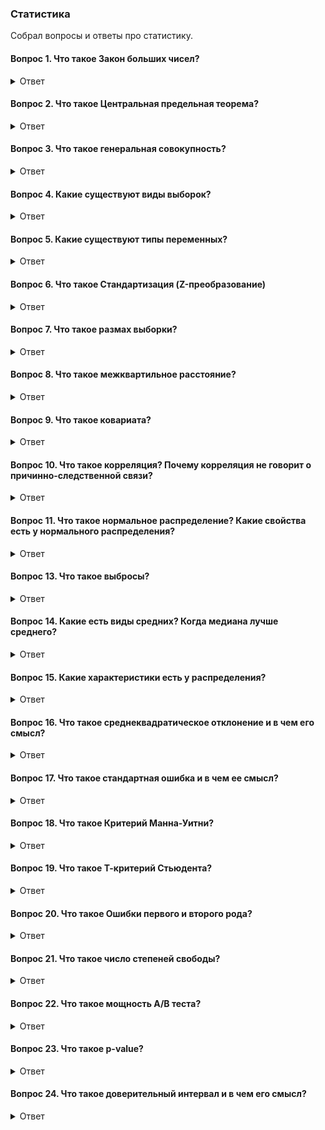 ### Статистика

Собрал вопросы и ответы про статистику.

#### Вопрос 1. Что такое Закон больших чисел?
<details>
<summary>Ответ</summary>
  
_Закон больших чисел (ЗБЧ)_ гласит, что в большой выборке среднее значение этой выборке будет близко с теоретическому среднему. И чем больше выборка, тем ближе это эмпирическое среднее к теоретическому.
</details>

#### Вопрос 2. Что такое Центральная предельная теорема?
<details>
<summary>Ответ</summary>
  
_Центральные предельные теоремы (ЦПТ)_ - класс теорем в теории вероятностей, утверждающих, что сумма достаточно большого количества слабо зависимых случайных величин, имеющих примерно одинаковые масштабы (ни одно из слагаемых не доминирует, не вносит в сумму определяющего вклада), имеет распределение, близкое к нормальному.

Так как многие случайные величины в приложениях формируются под влиянием нескольких слабо зависимых случайных факторов, их распределение считают нормальным. При этом должно соблюдаться условие, что ни один из факторов не является доминирующим. Центральные предельные теоремы в этих случаях обосновывают применением нормального распределения.
</details>


#### Вопрос 3. Что такое генеральная совокупность?
<details>
<summary>Ответ</summary>

_Генеральная совокупность_ - совокупность всех объектов, относительно которых предполагается делать выводы при изучении конкретной задачи. Пример: рост всех людей, живущих в конкретном городе.

Т.к часто очень сложно исследовать все объекты, поэтому из генеральной совокупности берут выборки. Важной характеристикой выборки является её _репрезентативность_. Под репрезентативностью выборки понимается соответствие характеристик выборки характеристикам генеральной совокупности в целом.

</details>

#### Вопрос 4. Какие существуют виды выборок?
<details>
<summary>Ответ</summary>

1. Вероятностные выборки – при создании таких выборок предполагается, что генеральная совокупность достаточно однородна и все её элементы одинаково доступны.
  
_Простая случайная выборка (simple random sample)_ - случайный набор объектов из генеральной совокупности. Пример: 100 человек, участвующих в спортивных соревнованиях.

_Стратифицированная выборка (stratified sample)_ - перед тем, как случайным образом отобрать объекты из генеральной совокупности, она разбивается на несколько страт (групп). Пример: мужчины 18-25 лет, 36-31, 32-36 и так далее. Потом уже из этих групп случайным образом набирается по N человек.

_Групповая выборка (cluster sample)_ - генеральная совокупность сначала делится на кластеры, при этом подразумевается, что кластеры между собой схожи. Пример: рост жителей Санкт-Петербурга. Жители делятся на районы (Адмиралтейский, Василеостровский и т.д.), а потом случайно отбираются люди из нескольких случайно выбранных районов для исследования.
  
2. Невероятностные выборки – отбор в такой выборке осуществляется не по принципам случайности, а по субъективным критериям – доступности объектов, типичности или равного представительства. Такие выборки могут встречаться, например, в социологических исследованиях. Нужно помнить, что данные, полученные на них обладают меньшей достоверностью.
</details>

#### Вопрос 5. Какие существуют типы переменных?
<details>
<summary>Ответ</summary>
Есть два типа переменных: количественные и качественные.
  
_Количественные_ – измеренные значения некоторого признака. Бывают непрерывные и дискретные.

_непрерывные количественные переменные_ – могут принимать любое значение на определенном промежутке. Например: рост человека.

_дискретные количественные переменные_ – могут принимать определенные значения. Например: число детей в семье (целые неотрицательные числа, то есть 3.5 ребенка в семье или 1.5 произведённых заводом автомобилей быть не может)
  
_Качественные (номинативные / категориальные)_ – делят объекты на группы. Пример: кодировка пола человека (0 - мужчина, 1 женщина).

Существуют так же _ранговые переменные_ - показывают определённый ранг. Пример: результаты марафона: 1 - прибежал первым, 2 - вторым и так далее. Насколько различаются результаты участников между собой неизвестно, но известен порядок.

Важно отметить, что некоторые переменные, в зависимости от того, в какой шкале они представлены, могут относиться к разным категориям. Одним из таких примеров является переменная возраста. Количественная непрерывная - возраст, измеренный в днях/месяцах/годах. Ранговая переменная - возраст разбит на группы (очень часто встречается в анкетировании) - от 14-17 лет, 18-29 лет и так далее.

</details>

#### Вопрос 6. Что такое Стандартизация (Z-преобразование)
<details>
<summary>Ответ</summary>
Стандартизация (Z-преобразование) - преобразование, которое позволяет любую шкалу перевести в стандартную Z-шкалу (Z-scores), где среднее значение будет равно нулю, а стандартное отклонение - равняться 1. Форма
распределения при этом не изменится.
  
Таким образом, если из каждого наблюдения в выборке отнять среднее значение и разделить выражение на стандартное отклонение, то получается Z-шкала, где новое среднее станет равно нулю, а дисперсия – единице.

Считается по формуле:

![Интервью SQL](https://github.com/TalkoDenis/interviews/blob/main/Statistics/z-%D0%BF%D1%80%D0%B5%D0%BE%D0%B1%D1%80%D0%B0%D0%B7%D0%BE%D0%B2%D0%B0%D0%BD%D0%B8%D0%B5.png)

</details>

#### Вопрос 7. Что такое размах выборки?
<details>
<summary>Ответ</summary>
  
_Размах выборки_ - это расстояние между максимальным и минимальным значениями выборки.
</details>

#### Вопрос 8. Что такое межквартильное расстояние? 
<details>
<summary>Ответ</summary>
  
_Межквартильное расстояние_ - это расстояние между первым и третьим квартилями или между 25 (1 квартиль) и 75 (3 квартиль) процентилями.
</details>

#### Вопрос 9. Что такое ковариата?
<details>
<summary>Ответ</summary>
  
_Ковариата_ - это метрика, которая коррелирует с целевой метрикой. Метрика может быть измерена до эксперимента и не зависит от других экспериментов. Это может быть какой-то признак - пол, возраст, участие в клубной программе и так далее.
</details>

#### Вопрос 10. Что такое корреляция? Почему корреляция не говорит о причинно-следственной связи?
<details>
<summary>Ответ</summary>

_Корреляция_ - это некоторая взаимосвязь между двумя величинами, т.е. изменения этих величин синхронны. Корреляция может бычть прямая и обратная. Кореляция принимает любое значение на отрезке от -1 до 1. Чем ближе значение к 1 (или к -1 соответственно), тем сильнее взаимосвязь между величинами. Чем ближе к 0 - тем взаимосвязь слабее.
  
_Причинно-следственная связь_ - это явление, когда точно известно, что из-за изменения одной величины изменится другая. Например, из-за изменения цены на какое-либо сырье изменится и цена конечного продукта.

При этом приравнивать корреляцию и причинно-следственную связь нельзя, так как причин, по которым может наблюдаться корреляция, множество, среди них будут и те, которые могут быть неизвестны. Есть и просто случайные корреляции. 
</details>

#### Вопрос 11. Что такое нормальное распределение? Какие свойства есть у нормального распределения?
<details>
<summary>Ответ</summary>

_Нормальное распределение_ - это распределение плотности вероятности, которое имеет колоколообразную форму. Также называется Гауссовым.
  
Нормальное распределение можно заметить везде, где можно получить большое количество измерений - рост и вес людей, размеры листа деревьев и так далее.

Нормальное распределение имеет следующие свойства:

- Колоколообразная форма, левая и правая стороны симметричны от среднего.

- Медиана, моде и среднее очень близки друг к другу.

- Значения, лежащие на одинаковом расстоянии от среднего, имеют равные частоты.

- Доверительные интервалы нормального распределения имеют следующие величины:

o	68.3% значений находятся в пределах ± 1 сигмы от среднего значения;

o	95.4% значений находятся в пределах ± 2 сигмы от среднего значения;

o	99.7% значений находятся в пределах ± 3 сигмы от среднего значения.

Сигма — стандартное отклонение.

График нормального распределения представлен ниже.

![Интервью SQL](https://github.com/TalkoDenis/interviews/blob/main/Statistics/Normal%20Distribution.png)
</details>

#### Вопрос 13. Что такое выбросы?
<details>
<summary>Ответ</summary>
  
_Выбросы_ - элементы выборки, значительно отличающиеся от других значений выборки.

Другой вариантов определения выбросов:

_Выбросы_ - значения, за пределами полутора межквартильных интервалов от первого и третьего квартилей ≥ Q3 + (1,5 x IQR) и ≤ Q1 − (1,5 x IQR).

Графически можно посмотреть выбросы, построив распределения — гистограммы, боксплот. Пример графика боксплот представлен ниже.

![Интервью SQL](https://github.com/TalkoDenis/interviews/blob/main/Statistics/Boxplot.png)
</details>

#### Вопрос 14. Какие есть виды средних? Когда медиана лучше среднего?
<details>
<summary>Ответ</summary>
В распределении можно рассчитать несколько видов средних. Основные из них - математическое ожидание, мода, медиана, гармоническое, геометрическое, и др. Основные виды:
  
•	Среднее (математическое ожидание) - среднее значение случайной величины.

•	Мода - наиболее часто встречающееся значение.

•	Медиана - величина в выборке, которая делит выборку пополам. То есть половина значений выборки больше медианы, а половина - меньше.

Если распределение нормальное или близкое к нормальному, значения среднего, моды и медианы будут близки. Если у распределения длинный хвост справа или слева, то медиана и мода будут больше (или соответственно меньше) среднего.

Когда лучше использовать медиану, а не среднее? Медиану лучше использовать, когда распределение скошено, имеет длинный хвост или имеет значительные выбросы. Например, когда необходимо посчитать среднюю зарплату по разнородной выборке, например, по целой стране.
</details>

#### Вопрос 15. Какие характеристики есть у распределения?
<details>
<summary>Ответ</summary>
У любого распределения есть характеристики, которые его описывают. Основные характеристики:
  
•	Средние: мода, медиана, математическое ожидание

•	Дисперсия

•	Среднеквадратичное отклонение

•	Квартили

•	Межквартильное расстояние

_Мода_ - наиболее часто встречающееся значение.

_Медиана_ - величина в выборке, которая делит выборку пополам. То есть половина значений выборки больше медианы, а половина - меньше.

_Среднее (математическое ожидание)_ - среднее значение случайной величины. Рассчитывается также как сумма произведений всех ее значений на вероятности этих значений.

_Дисперсия случайной величины_ - математическое ожидание квадрата отклонения случайной величины от её математического ожидания. Другими словами _дисперсия_ - средний квадрат отклонений величины от среднего. Это значит, чем больше дисперсия, тем больше разброс значений от среднего. Возводится в квадрат, чтобы избежать отрицательных значений. Обычно обозначается как D.

Рассчитывается по формуле:

![Интервью SQL](https://github.com/TalkoDenis/interviews/blob/main/Statistics/%D0%94%D0%B8%D1%81%D0%BF%D0%B5%D1%80%D1%81%D0%B8%D1%8F%20%D1%81%D0%BB%D1%83%D1%87%D0%B0%D0%B9%D0%BD%D0%BE%D0%B9%20%D0%B2%D0%B5%D0%BB%D0%B8%D1%87%D0%B8%D0%BD%D1%8B.png)

При извлечении корня из дисперсии получается _среднеквадратичное (или стандартное) отклонение_ - показатель того, как сильно измерения отличаются от среднего значения.

_Стандартное отклонение (среднеквадратичное отклонение)_ - это квадратный корень из дисперсии. Т.е. среднее расстояние от значения до среднего.

Обозначается как S (для выборки) или σ (для генеральной совокупности). Рассчитывается по формуле S = √D или по такой формуле:

![Интервью SQL](https://github.com/TalkoDenis/interviews/blob/main/Statistics/%D0%A1%D1%82%D0%B0%D0%BD%D0%B4%D0%B0%D1%80%D1%82%D0%BD%D0%BE%D0%B5%20%D0%BE%D1%82%D0%BA%D0%BB%D0%BE%D0%BD%D0%B5%D0%BD%D0%B8%D0%B5.png)

Со стандартным отклонением связано _правило трех сигм_:
•	на расстоянии 1σ находится 68,26% значений
•	на расстоянии 2σ находится 95,44% значений
•	на расстоянии 3 находится 99,72% значений
И 95% значений находятся в пределах 1,96σ

![Интервью SQL](https://github.com/TalkoDenis/interviews/blob/main/Statistics/%D0%A1%D0%B8%D0%B3%D0%BC%D1%8B.png)

_Квартиль_ переводится как "четверть". Какие существуют квартили:
•	0.25 квантиль - первый (нижний) квартиль
•	0.5 квантиль - второй квартиль, также называется также медианой
•	0.75 квантиль - третий (верхний) квартиль
Разница между третьим и первым квартилями называется межквартильным расстоянием. Другими словами, _межквартильное расстояние_ - это расстояние между первым и третьим квартилями или между 25 (1 квартиль) и 75 (3 квартиль) процентилями.
</details>

#### Вопрос 16. Что такое среднеквадратическое отклонение и в чем его смысл?
<details>
<summary>Ответ</summary>
_Стандартное отклонение (среднеквадратичное отклонение)_ - это квадратный корень из дисперсии. Т.е. среднее расстояние от значения до среднего.

Обозначается как S (для выборки) или σ (для генеральной совокупности). Рассчитывается по формуле S = √D или по такой формуле:

![Интервью SQL](https://github.com/TalkoDenis/interviews/blob/main/Statistics/%D0%A1%D1%82%D0%B0%D0%BD%D0%B4%D0%B0%D1%80%D1%82%D0%BD%D0%BE%D0%B5%20%D0%BE%D1%82%D0%BA%D0%BB%D0%BE%D0%BD%D0%B5%D0%BD%D0%B8%D0%B5.png)

Со стандартным отклонением связано _правило трех сигм_:
•	на расстоянии 1σ находится 68,26% значений
•	на расстоянии 2σ находится 95,44% значений
•	на расстоянии 3 находится 99,72% значений
И 95% значений находятся в пределах 1,96σ

![Интервью SQL](https://github.com/TalkoDenis/interviews/blob/main/Statistics/%D0%A1%D0%B8%D0%B3%D0%BC%D1%8B.png)

_Квартиль_ переводится как "четверть". Какие существуют квартили:
•	0.25 квантиль - первый (нижний) квартиль
•	0.5 квантиль - второй квартиль, также называется также медианой
•	0.75 квантиль - третий (верхний) квартиль
Разница между третьим и первым квартилями называется межквартильным расстоянием. Другими словами, _межквартильное расстояние_ - это расстояние между первым и третьим квартилями или между 25 (1 квартиль) и 75 (3 квартиль) процентилями.
</details>

#### Вопрос 17. Что такое стандартная ошибка и в чем ее смысл?
<details>
<summary>Ответ</summary>
  
_Стандартная ошибка среднего_ измеряет, насколько вероятно расхождение между средним значением выборки по сравнению со средним значением генеральной совокупности.

Рассчитывается по формуле

![Интервью SQL](https://github.com/TalkoDenis/interviews/blob/main/Statistics/%D0%A1%D1%82%D0%B0%D0%BD%D0%B4%D0%B0%D1%80%D1%82%D0%BD%D0%B0%D1%8F%20%D0%BE%D1%88%D0%B8%D0%B1%D0%BA%D0%B0%20%D1%81%D1%80%D0%B5%D0%B4%D0%BD%D0%B5%D0%B3%D0%BE.png)

гд S — стандартная ошибка среднего, n — количество наблюдений в выборке
</details>

#### Вопрос 18. Что такое Критерий Манна-Уитни?
<details>
<summary>Ответ</summary>
  
_U критерий Манна-Уитни_ - непараметрическая альтернатива т-критерия. Преимущество критерия состоит в том, что критерий Манна-Уитни может работать с ненормально распределенными выборками.

Считается по формуле:

![Интервью SQL](https://github.com/TalkoDenis/interviews/blob/main/Statistics/%D0%9A%D1%80%D0%B8%D1%82%D0%B5%D1%80%D0%B8%D0%B9%20%D0%9C%D0%B0%D0%BD%D0%BD%D0%B0-%D0%A3%D0%B8%D1%82%D0%BD%D0%B8.png)
  
где n1 – объем выборки №1, n2 – объем выборки №2, Tx – большая из двух ранговых сумм, nx – объем максимальной выборки: nx= max(n1, n2).
</details>

#### Вопрос 19. Что такое Т-критерий Стьюдента?
<details>
<summary>Ответ</summary>

_Т-критерий Стьюдента_ - один из параметрических статистических критериев. Используется для сравнения двух средних. Важное условие использования - распределения должны быть нормальными!
  
Считается по формуле:

![Интервью SQL](https://github.com/TalkoDenis/interviews/blob/main/Statistics/%D0%A2-%D0%BA%D1%80%D0%B8%D1%82%D0%B5%D1%80%D0%B8%D0%B9%20%D0%A1%D1%82%D1%8C%D1%8E%D0%B4%D0%B5%D0%BD%D1%82%D0%B0.png)

где x - средние значения выборок, m - стандартные ошибки выборок.
</details>

#### Вопрос 20. Что такое Ошибки первого и второго рода?
<details>
<summary>Ответ</summary>
  
_Ошибка 1 рода (False positive)_ - это когда отклонили нулевую гипотезу, хотя она была верна (сказали, что есть эффект, когда на деле его нет)

_Ошибка 2 рода (False negative)_ - это когда не отклонили нулевую гипотезу, хотя верна была альтернативная. Другими словами сказали, что эффекта нет, когда на самом деле эффект есть.

Какая из этих ошибок хуже? Зависит от области работы. Например, если диагностируется заболевание, то лучше допустить ошибку 1 рода: лучше сказать пациенту, что он болен, и отправить его на дополнительные исследования, где подтвердится, что с ним всё в порядке. Хуже, если больному пациенту сказать, что он здоров, т.е. пропустить болезнь (другими словами, допустить ошибку 2 рода).

![Интервью SQL](https://github.com/TalkoDenis/interviews/blob/main/Statistics/%D0%9E%D1%88%D0%B8%D0%B1%D0%BA%D0%B0%20%D0%BF%D0%B5%D1%80%D0%B2%D0%BE%D0%B3%D0%BE%20%D0%B8%20%D0%B2%D1%82%D0%BE%D1%80%D0%BE%D0%B3%D0%BE%20%D1%80%D0%BE%D0%B4%D0%B0.jpg)
</details>

#### Вопрос 21. Что такое число степеней свободы?
<details>
<summary>Ответ</summary>
  
_Число степеней свободы_ - количество элементов, которые могут варьироваться при расчете некоторого статистического показателя.

Например, если есть 10 наблюдений и известно среднее значение по этим 10 наблюдениям, то достаточно знать среднее и только 9 из них, чтобы узнать, чему равен 10 оставшийся элемент. Т.е. у последнего элемента нет никакой возможности варьировать свои значения.

В случае Т-распределения число степеней свободы зависит от количества наблюдений. Важно понимать, сколько элементов информации используется для расчета того или иного показателя. 
</details>

#### Вопрос 22. Что такое мощность A/B теста?
<details>
<summary>Ответ</summary>
  
_Мощность теста (power)_ - это оценка вероятности обнаружить статистически значимые различия, если они действительно есть.
  
Эта вероятность рассчитывается так: 1 - P (ошибка 2 рода).

_Ошибка второго рода_ - ошибочное принятие H0 гипотезы (что различий между вариантами эксперимента нет). Традиционно для A/B теста порог мощности принимается за 0.8 (80%), т.е. вероятность того, что мы ошибемся, если подтвердится H0 гипотеза - 20%.
Чем больше измерений в A/B тесте, тем больше мощность этого теста. В многочисленные калькуляторы для оценки продолжительности A/B тестов мощность - один из параметров расчета.
</details>

#### Вопрос 23. Что такое p-value?
<details>
<summary>Ответ</summary>

_P-value_ - это вероятность получить такое же или большее отклонение от средней (медианной) величины. Или вероятность ошибочно отклонить H0 гипотезу, т.е., что произойдет ошибка 1 рода (ошибочное отклонение H0 гипотезы).
Если p-value меньше порогового значения, нулевая гипотеза H0 может быть отклонена. При A/B тестировании в качестве порогового значения часто используют 0.05, реже используется 0.01.
</details>

#### Вопрос 24. Что такое доверительный интервал и в чем его смысл?
<details>
<summary>Ответ</summary>

_Доварительный интервал_ - это диапазон значений выборочной совокупности, в который попадает среднее генеральной совокупности с определенной вероятностью.
  
Например, 95% доверительный интервал означает, что в диапазон значений от n1 до n2 с 95% вероятностью попадает среднее значение всей генеральной совокупности. Для нормального распределения это диапазон равняется среднее ± 1,96*σ. Сигма (σ) - это стандартное отклонение.
</details>
